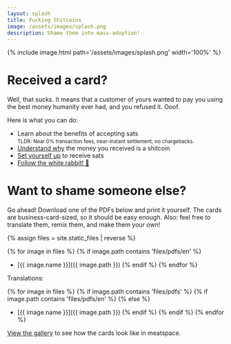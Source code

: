 ```yaml
---
layout: splash
title: Fucking Shitcoins
image: /assets/images/splash.png
description: Shame them into mass-adoption!
---
```


{% include image.html path='/assets/images/splash.png' width='100%' %}

# Received a card?

Well, that sucks. It means that a customer of yours wanted to pay you using the best money humanity ever had, and you refused it. Ooof.

Here is what you can do:

- Learn about the benefits of accepting sats<br/>
  <small>TLDR: Near 0% transaction fees, near-instant settlement, no chargebacks.</small>
- [Understand why][wtf] the money you received is a shitcoin
- [Set yourself up][local] to receive sats
- [Follow the white rabbit! 🐇][br]

[wtf]: https://wtfhappenedin1971.com/
[local]: https://bitcoinforlocalbusiness.com/
[br]: https://bitcoin-resources.com

# Want to shame someone else?

Go ahead! Download one of the PDFs below and print it yourself. The cards are business-card-sized, so it should be easy enough. Also: feel free to translate them, remix them, and make them your own!

{% assign files = site.static_files | reverse %}

{% for image in files %}
{% if image.path contains 'files/pdfs/en' %}
- [{{ image.name }}]({{ image.path }})
{% endif %}
{% endfor %}

Translations:

{% for image in files %}
{% if image.path contains 'files/pdfs' %}
{% if image.path contains 'files/pdfs/en' %}
{% else %}
- [{{ image.name }}]({{ image.path }})
{% endif %}
{% endif %}
{% endfor %}

[View the gallery](/gallery) to see how the cards look like in meatspace.
